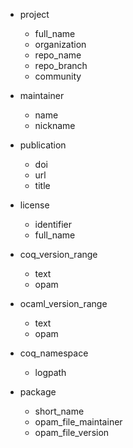 - project
  - full_name
  - organization
  - repo_name
  - repo_branch
  - community

- maintainer
  - name
  - nickname

- publication
  - doi
  - url
  - title

- license
  - identifier
  - full_name

- coq_version_range
  - text
  - opam

- ocaml_version_range
  - text
  - opam

- coq_namespace
  - logpath

- package
  - short_name
  - opam_file_maintainer
  - opam_file_version
